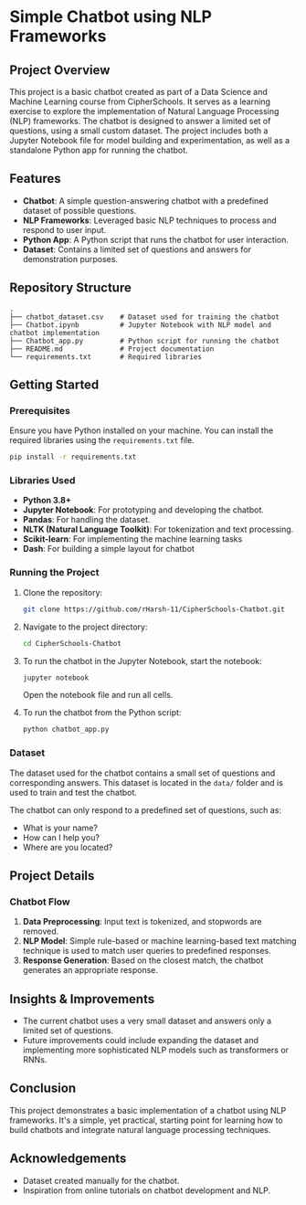 # Simple Chatbot using NLP Frameworks

## Project Overview
This project is a basic chatbot created as part of a Data Science and Machine Learning course from CipherSchools. It serves as a learning exercise to explore the implementation of Natural Language Processing (NLP) frameworks. The chatbot is designed to answer a limited set of questions, using a small custom dataset. The project includes both a Jupyter Notebook file for model building and experimentation, as well as a standalone Python app for running the chatbot.

## Features
- **Chatbot**: A simple question-answering chatbot with a predefined dataset of possible questions.
- **NLP Frameworks**: Leveraged basic NLP techniques to process and respond to user input.
- **Python App**: A Python script that runs the chatbot for user interaction.
- **Dataset**: Contains a limited set of questions and answers for demonstration purposes.

## Repository Structure
```
.
├── chatbot_dataset.csv    # Dataset used for training the chatbot
├── Chatbot.ipynb          # Jupyter Notebook with NLP model and chatbot implementation
├── Chatbot_app.py         # Python script for running the chatbot
├── README.md              # Project documentation
└── requirements.txt       # Required libraries
```

## Getting Started

### Prerequisites
Ensure you have Python installed on your machine. You can install the required libraries using the `requirements.txt` file.

```bash
pip install -r requirements.txt
```

### Libraries Used
- **Python 3.8+**
- **Jupyter Notebook**: For prototyping and developing the chatbot.
- **Pandas**: For handling the dataset.
- **NLTK (Natural Language Toolkit)**: For tokenization and text processing.
- **Scikit-learn**: For implementing the machine learning tasks
- **Dash**: For building a simple layout for chatbot
  
### Running the Project
1. Clone the repository:
   ```bash
   git clone https://github.com/rHarsh-11/CipherSchools-Chatbot.git
   ```
2. Navigate to the project directory:
   ```bash
   cd CipherSchools-Chatbot
   ```
3. To run the chatbot in the Jupyter Notebook, start the notebook:
   ```bash
   jupyter notebook
   ```
   Open the notebook file and run all cells.
   
4. To run the chatbot from the Python script:
   ```bash
   python chatbot_app.py
   ```

### Dataset
The dataset used for the chatbot contains a small set of questions and corresponding answers. This dataset is located in the `data/` folder and is used to train and test the chatbot.

The chatbot can only respond to a predefined set of questions, such as:
- What is your name?
- How can I help you?
- Where are you located?

## Project Details

### Chatbot Flow
1. **Data Preprocessing**: Input text is tokenized, and stopwords are removed.
2. **NLP Model**: Simple rule-based or machine learning-based text matching technique is used to match user queries to predefined responses.
3. **Response Generation**: Based on the closest match, the chatbot generates an appropriate response.


## Insights & Improvements
- The current chatbot uses a very small dataset and answers only a limited set of questions.
- Future improvements could include expanding the dataset and implementing more sophisticated NLP models such as transformers or RNNs.

## Conclusion
This project demonstrates a basic implementation of a chatbot using NLP frameworks. It's a simple, yet practical, starting point for learning how to build chatbots and integrate natural language processing techniques.

## Acknowledgements
- Dataset created manually for the chatbot.
- Inspiration from online tutorials on chatbot development and NLP.
